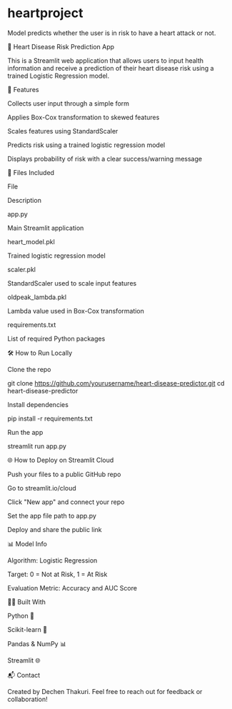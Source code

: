 # heartproject
Model predicts whether the user is in risk to have a heart attack or not.


💓 Heart Disease Risk Prediction App

This is a Streamlit web application that allows users to input health information and receive a prediction of their heart disease risk using a trained Logistic Regression model.

🚀 Features

Collects user input through a simple form

Applies Box-Cox transformation to skewed features

Scales features using StandardScaler

Predicts risk using a trained logistic regression model

Displays probability of risk with a clear success/warning message

📁 Files Included

File

Description

app.py

Main Streamlit application

heart_model.pkl

Trained logistic regression model

scaler.pkl

StandardScaler used to scale input features

oldpeak_lambda.pkl

Lambda value used in Box-Cox transformation

requirements.txt

List of required Python packages

🛠 How to Run Locally

Clone the repo

git clone https://github.com/yourusername/heart-disease-predictor.git
cd heart-disease-predictor

Install dependencies

pip install -r requirements.txt

Run the app

streamlit run app.py

🌐 How to Deploy on Streamlit Cloud

Push your files to a public GitHub repo

Go to streamlit.io/cloud

Click "New app" and connect your repo

Set the app file path to app.py

Deploy and share the public link

📊 Model Info

Algorithm: Logistic Regression

Target: 0 = Not at Risk, 1 = At Risk

Evaluation Metric: Accuracy and AUC Score

👩‍💻 Built With

Python 🐍

Scikit-learn 🤖

Pandas & NumPy 📊

Streamlit 🌐

📬 Contact

Created by Dechen Thakuri. Feel free to reach out for feedback or collaboration!

